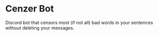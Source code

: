 # Cenzer Bot

Discord bot that censors most (if not all) bad words in your sentences without deleting your messages.
